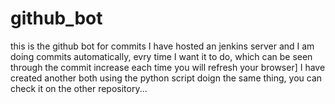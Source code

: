 # github_bot
this is the github bot for commits I have hosted an jenkins server and I am doing commits automatically, evry time I want it to do, which can be seen through the commit increase each time you will refresh your browser]
I have created another both using the python script doign the same thing, you can check it on the other repository...
